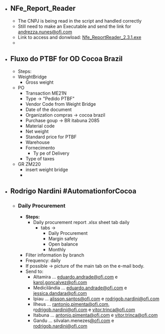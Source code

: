 - ## NFe_Report_Reader
	- The CNPJ is being read in the script and handled correctly
	- Still need to make an Executable and send the link for andrezza.nunes@ofi.com
	- Link to access and donwload: [Nfe_ReportReader_2.3.1.exe](https://olam-my.sharepoint.com/:u:/g/personal/felipe_guerra_ofi_com/EV-Ou0hFUBxPju6vqo-ORFUB89WEqs_BMYR5rpgM4t7vxw?e=SLOLpz)
	-
- ## Fluxo do PTBF for OD Cocoa Brazil
	- Steps:
	- WeightBridge
		- Gross weight
	- PO
		- Transaction ME21N
		- Type -> "Pedido PTBF"
		- Vendor Code from Weight Bridge
		- Date of the document
		- Organization compras -> cocoa brazil
		- Purchase goup -> BR itabuna 2085
		- Material code
		- Net weight
		- Standard price for PTBF
		- Warehouse
		- Fornecimento
			- Ty pe of Delivery
		- Type of taxes
	- GR ZM220
		- insert weight bridge
		-
- ## Rodrigo Nardini #AutomationforCocoa
	- ### Daily Procurement
		- **Steps:**
			- Daily procurement report .xlsx sheet tab daily
				- tabs ->
					- Daily Procurement
					- Margin safety
					- Open balance
					- Monthly
		- Filter information by branch
		- Frequency: daily
		- If possible -> picture of the main tab on the e-mail body.
		- Send to:
			- Altamira ... [eduardo.andrade@ofi.com](mailto:eduardo.andrade@ofi.com) e karol.goncalvez@ofi.com
			- Medicilândia ... [eduardo.andrade@ofi.com](mailto:eduardo.andrade@ofi.com) e jessica.dandara@ofi.com
			- Ipiau ... [alisson.santos@ofi.com](mailto:alisson.santos@ofi.com) e [rodrigob.nardini@ofi.com](mailto:rodrigob.nardini@ofi.com)
			- Ilheus ... [r](mailto:rodrigob.nardini@ofi.com)[antonio.pimenta@ofi.com](mailto:antonio.pimenta@ofi.com), r[odrigob.nardini@ofi.com](mailto:rodrigob.nardini@ofi.com) e [vitor.trinca@ofi.com](mailto:vitor.trinca@ofi.com)
			- Itabuna ... [antonio.pimenta@ofi.com](mailto:antonio.pimenta@ofi.com) e [vitor.trinca@ofi.com](mailto:vitor.trinca@ofi.com)
			- Gandu ... silvalan.menezes[@ofi.com](mailto:alisson.santos@ofi.com) e [rodrigob.nardini@ofi.com](mailto:rodrigob.nardini@ofi.com)
